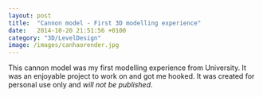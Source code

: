 ```yaml
---
layout: post
title:  "Cannon model - First 3D modelling experience"
date:   2014-10-20 21:51:56 +0100
category: "3D/LevelDesign"
image: /images/canhaorender.jpg
---
```


This cannon model was my first modelling experience from University. It was an enjoyable project to work on and got me hooked.
It was created for personal use only and _will not be published_.
